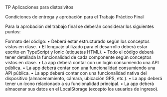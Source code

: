 TP Aplicaciones para distosivitos

Condiciones de entrega y aprobación para el Trabajo Práctico Final

Para la aprobación del trabajo final se deberán considerar los siguientes puntos:

Formato del código:
• Deberá estar estructurado según los conceptos vistos en clase.
• El lenguaje utilizado para el desarrollo deberá estar escrito en TypeScript y Ionic (etiquetas HTML).
• Todo el código deberá tener detallada la funcionalidad de cada componente según conceptos vistos en clase.
• La app deberá contar con un login consumiendo una API pública.
• La app deberá contar con una funcionalidad consumiendo una API pública.
• La app deberá contar con una funcionalidad nativa del dispositivo (almacenamiento, cámara, ubicación GPS, etc.).
• La app deberá tener un ícono relacionado a su funcionalidad principal.
• La app deberá almacenar sus datos en el LocalStorage (excepto los usuarios de ingreso).